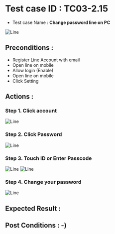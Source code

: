 # Test case ID : TC03-2.15
* Test case Name : **Change password line on PC**

![Line](LineLOGO.png)

## Preconditions : 
  * Register Line Account with email
  * Open line on mobile
  * Allow login (Enable)
  * Open line on mobile
  * Click Setting  


## Actions : 
  ### Step 1. Click account
  ![Line](LineStep01.jpg)
  
  ### Step 2. Click Password
  ![Line](LineStep02.jpg)
  
  ### Step 3. Touch ID or Enter Passcode
  ![Line](LineStep03.jpg)
  ![Line](LineStep03-1.jpg)
  
  ### Step 4. Change your password
  ![Line](LineStep04.jpg)


## Expected Result : 


## Post Conditions : -)
